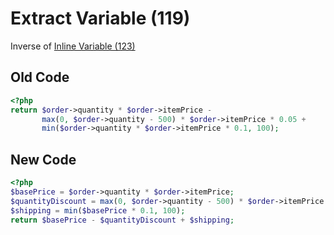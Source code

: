 # Extract Variable (119)

Inverse of [Inline Variable (123)](123%20-%20Inline%20Variable.md)

## Old Code

```php
<?php
return $order->quantity * $order->itemPrice - 
       max(0, $order->quantity - 500) * $order->itemPrice * 0.05 + 
       min($order->quantity * $order->itemPrice * 0.1, 100);
```

## New Code

```php
<?php
$basePrice = $order->quantity * $order->itemPrice;
$quantityDiscount = max(0, $order->quantity - 500) * $order->itemPrice * 0.05;
$shipping = min($basePrice * 0.1, 100);
return $basePrice - $quantityDiscount + $shipping;
```